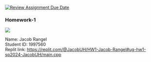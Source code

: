 [![Review Assignment Due Date](https://classroom.github.com/assets/deadline-readme-button-24ddc0f5d75046c5622901739e7c5dd533143b0c8e959d652212380cedb1ea36.svg)](https://classroom.github.com/a/WInlF4yg)

### Homework-1
<img src="https://user-images.githubusercontent.com/73097560/115834477-dbab4500-a447-11eb-908a-139a6edaec5c.gif">

Name: Jacob Rangel </br>
Student ID: 1997560 </br>
Replit link: https://replit.com/@JacobUH/HW1-Jacob-Rangel#ug-hw1-sp2024-JacobUH/main.cpp
